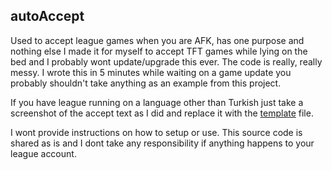 ## autoAccept

Used to accept league games when you are AFK, has one purpose and nothing else I made it for myself to accept TFT games while lying on the bed and I probably wont update/upgrade this ever. The code is really, really messy. I wrote this in 5 minutes while waiting on a game update you probably shouldn't take anything as an example from this project.

If you have league running on a language other than Turkish just take a screenshot of the accept text as I did and replace it with the [template](template.png) file.

I wont provide instructions on how to setup or use. This source code is shared as is and I dont take any responsibility if anything happens to your league account. 
